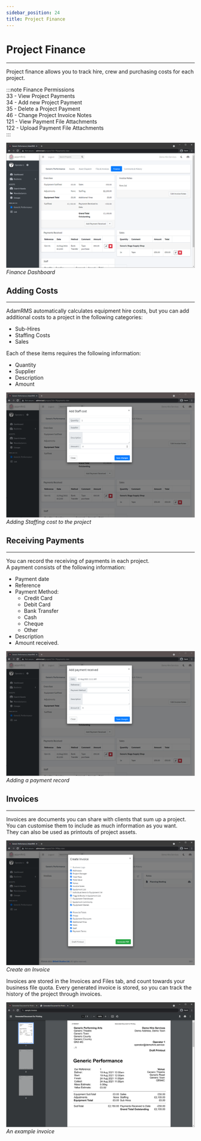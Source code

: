 ```yaml
---
sidebar_position: 24
title: Project Finance
---
```


# Project Finance
---

Project finance allows you to track hire, crew and purchasing costs for each project.

:::note Finance Permissions  
33 - View Project Payments  
34 - Add new Project Payment  
35 - Delete a Project Payment  
46 - Change Project Invoice Notes  
121 - View Payment File Attachments  
122 - Upload Payment File Attachments  
:::

![Finance Dashboard](../../../static/img/tutorial/projects/finance-dashboard.png)
*Finance Dashboard*

## Adding Costs
---

AdamRMS automatically calculates equipment hire costs, but you can add additional costs to a project in the following categories:
- Sub-Hires
- Staffing Costs
- Sales  

Each of these items requires the following information:  
- Quantity
- Supplier
- Description
- Amount

![Add staffing cost to a project](../../../static/img/tutorial/projects/finance-add.png)
*Adding Staffing cost to the project*

## Receiving Payments
---

You can record the receiving of payments in each project.  
A payment consists of the following information:

- Payment date
- Reference
- Payment Method:
  - Credit Card
  - Debit Card
  - Bank Transfer
  - Cash
  - Cheque
  - Other
- Description
- Amount received.

![Recording Payment](../../../static/img/tutorial/projects/payment-recieved.png)
*Adding a payment record*

## Invoices
---
Invoices are documents you can share with clients that sum up a project. You can customise them to include as much information as you want.  
They can also be used as printouts of project assets.


![Creating an Invoice](../../../static/img/tutorial/projects/finance-invoice-new.png)
*Create an Invoice*

Invoices are stored in the Invoices and Files tab, and count towards your business file quota.
Every generated invoice is stored, so you can track the history of the project through invoices.

![A Sample Invoice](../../../static/img/tutorial/projects/finance-invoice.png)
*An example invoice*
